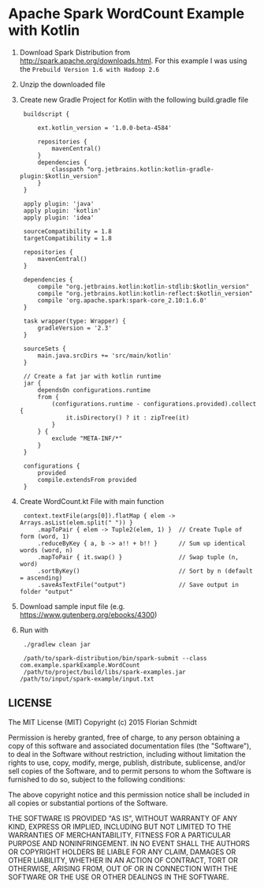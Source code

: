 # Apache Spark WordCount Example with Kotlin
 
1. Download Spark Distribution from http://spark.apache.org/downloads.html. For this example I was using the `Prebuild
Version 1.6 with Hadoop 2.6`
  
2. Unzip the downloaded file
 
3. Create new Gradle Project for Kotlin with the following build.gradle file

        buildscript {

            ext.kotlin_version = '1.0.0-beta-4584'

            repositories {
                mavenCentral()
            }
            dependencies {
                classpath "org.jetbrains.kotlin:kotlin-gradle-plugin:$kotlin_version"
            }
        }

        apply plugin: 'java'
        apply plugin: 'kotlin'
        apply plugin: 'idea'

        sourceCompatibility = 1.8
        targetCompatibility = 1.8

        repositories {
            mavenCentral()
        }

        dependencies {
            compile "org.jetbrains.kotlin:kotlin-stdlib:$kotlin_version"
            compile "org.jetbrains.kotlin:kotlin-reflect:$kotlin_version"
            compile 'org.apache.spark:spark-core_2.10:1.6.0'
        }

        task wrapper(type: Wrapper) {
            gradleVersion = '2.3'
        }

        sourceSets {
            main.java.srcDirs += 'src/main/kotlin'
        }

        // Create a fat jar with kotlin runtime
        jar {
            dependsOn configurations.runtime
            from {
                (configurations.runtime - configurations.provided).collect {
                    it.isDirectory() ? it : zipTree(it)
                }
            } {
                exclude "META-INF/*"
            }
        }

        configurations {
            provided
            compile.extendsFrom provided
        }


4. Create WordCount.kt File with main function

        context.textFile(args[0]).flatMap { elem -> Arrays.asList(elem.split(" ")) }
            .mapToPair { elem -> Tuple2(elem, 1) }  // Create Tuple of form (word, 1)
            .reduceByKey { a, b -> a!! + b!! }      // Sum up identical words (word, n)
            .mapToPair { it.swap() }                // Swap tuple (n, word)
            .sortByKey()                            // Sort by n (default = ascending)
            .saveAsTextFile("output")               // Save output in folder "output"

5. Download sample input file (e.g. https://www.gutenberg.org/ebooks/4300)

6. Run with

        ./gradlew clean jar

        /path/to/spark-distribution/bin/spark-submit --class com.example.sparkExample.WordCount
        /path/to/project/build/libs/spark-examples.jar /path/to/input/spark-example/input.txt


## LICENSE

The MIT License (MIT)
Copyright (c) 2015 Florian Schmidt

Permission is hereby granted, free of charge, to any person obtaining a copy of this software and associated documentation files (the "Software"), to deal in the Software without restriction, including without limitation the rights to use, copy, modify, merge, publish, distribute, sublicense, and/or sell copies of the Software, and to permit persons to whom the Software is furnished to do so, subject to the following conditions:

The above copyright notice and this permission notice shall be included in all copies or substantial portions of the Software.

THE SOFTWARE IS PROVIDED "AS IS", WITHOUT WARRANTY OF ANY KIND, EXPRESS OR IMPLIED, INCLUDING BUT NOT LIMITED TO THE WARRANTIES OF MERCHANTABILITY, FITNESS FOR A PARTICULAR PURPOSE AND NONINFRINGEMENT. IN NO EVENT SHALL THE AUTHORS OR COPYRIGHT HOLDERS BE LIABLE FOR ANY CLAIM, DAMAGES OR OTHER LIABILITY, WHETHER IN AN ACTION OF CONTRACT, TORT OR OTHERWISE, ARISING FROM, OUT OF OR IN CONNECTION WITH THE SOFTWARE OR THE USE OR OTHER DEALINGS IN THE SOFTWARE.
